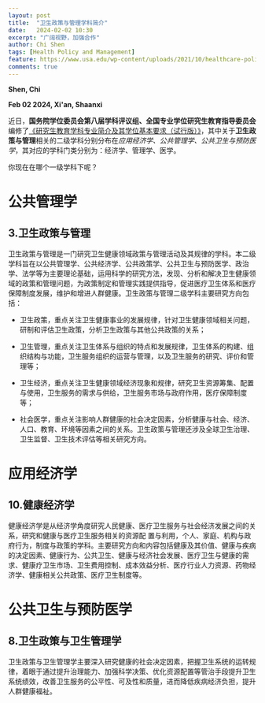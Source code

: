 ```yaml
---
layout: post
title:  "卫生政策与管理学科简介"
date:   2024-02-02 10:30
excerpt: "广阔视野，加强合作"
author: Chi Shen
tags: [Health Policy and Management]
feature: https://www.usa.edu/wp-content/uploads/2021/10/healthcare-policy-examples.png
comments: true
---
```


**Shen, Chi**

**Feb 02 2024, Xi'an, Shaanxi**


近日，**国务院学位委员会第八届学科评议组、全国专业学位研究生教育指导委员会**编修了[《研究生教育学科专业简介及其学位基本要求（试行版）》](https://www.acge.org.cn/encyclopediaFront/enterEncyclopediaIndex)，其中关于**卫生政策与管理**相关的二级学科分别分布在*应用经济学、公共管理学、公共卫生与预防医学*，其对应的学科门类分别为：经济学、管理学、医学。

你现在在哪个一级学科下呢？

# 公共管理学
## 3.卫生政策与管理

卫生政策与管理是一门研究卫生健康领域政策与管理活动及其规律的学科。本二级学科旨在以公共管理学、公共经济学、公共政策学、公共卫生与预防医学、政治学、法学等为主要理论基础，运用科学的研究方法，发现、分析和解决卫生健康领域的政策和管理问题，为政策制定和管理实践提供指导，促进医疗卫生体系和医疗保障制度发展，维护和增进人群健康。卫生政策与管理二级学科主要研究方向包括：

- 卫生政策，重点关注卫生健康事业的发展规律，针对卫生健康领域相关问题，研制和评估卫生政策，分析卫生政策与其他公共政策的关系；

- 卫生管理，重点关注卫生体系与组织的特点和发展规律，卫生体系的构建、组织结构与功能，卫生服务组织的运营与管理，以及卫生服务的研究、评价和管理等；

- 卫生经济，重点关注卫生健康领域经济现象和规律，研究卫生资源筹集、配置与使用，卫生服务的需求与供给，卫生服务市场与政府作用，医疗保障制度等；

- 社会医学，重点关注影响人群健康的社会决定因素，分析健康与社会、经济、人口、教育、环境等因素之间的关系。卫生政策与管理还涉及全球卫生治理、卫生监督、卫生技术评估等相关研究方向。



# 应用经济学
## 10.健康经济学

健康经济学是从经济学角度研究人民健康、医疗卫生服务与社会经济发展之间的关系，研究和健康与医疗卫生服务相关的资源配 置与利用，个人、家庭、机构与政府行为，制度与政策的学科。主要研究方向和内容包括健康及其价值、健康与疾病的决定因素、健康行为、公共卫生、健康与经济社会发展、医疗卫生与健康的需求、健康疗卫生市场、卫生费用控制、成本效益分析、医疗行业人力资源、药物经济学、健康相关公共政策、医疗卫生制度等。


# 公共卫生与预防医学
## 8.卫生政策与卫生管理学

卫生政策与卫生管理学主要深入研究健康的社会决定因素，把握卫生系统的运转规律，着眼于通过提升治理能力、加强科学决策、优化资源配置等管治手段提升卫生系统绩效，改善卫生服务的公平性、可及性和质量，进而降低疾病经济负担，提升人群健康福祉。